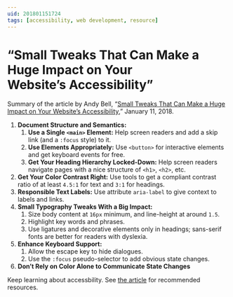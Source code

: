 ```yaml
---
uid: 201801151724
tags: [accessibility, web development, resource]
---
```


# “Small Tweaks That Can Make a Huge Impact on Your Website’s Accessibility”

Summary of the article by Andy Bell, “[Small Tweaks That Can Make a Huge Impact on Your Website’s Accessibility](https://css-tricks.com/small-tweaks-can-make-huge-impact-websites-accessibility/),” January 11, 2018.

1. **Document Structure and Semantics:**
	1. **Use a Single `<main>` Element:** Help screen readers and add a skip link (and a `:focus` style) to it.
	2. **Use Elements Appropriately:** Use `<button>` for interactive elements and get keyboard events for free.
	3. **Get Your Heading Hierarchy Locked-Down:** Help screen readers navigate pages with a nice structure of `<h1>`, `<h2>`, etc.
2. **Get Your Color Contrast Right:** Use tools to get a compliant contrast ratio of at least `4.5:1` for text and `3:1` for headings.
3. **Responsible Text Labels:** Use attribute `aria-label` to give context to labels and links.
4. **Small Typography Tweaks With a Big Impact:**
	1. Size body content at `16px` minimum, and line-height at around `1.5`. 
	2. Highlight key words and phrases.
	3. Use ligatures and decorative elements only in headings; sans-serif fonts are better for readers with dyslexia.
5. **Enhance Keyboard Support:**
	1. Allow the escape key to hide dialogues.
	2. Use the `:focus` pseudo-selector to add obvious state changes.
6. **Don’t Rely on Color Alone to Communicate State Changes**

Keep learning about accessbility. See [the article](https://css-tricks.com/small-tweaks-can-make-huge-impact-websites-accessibility/) for recommended resources.
